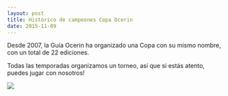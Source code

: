 ```yaml
---
layout: post
title: Histórico de campeones Copa Ocerin
date: 2015-11-09
---
```


Desde 2007, la Guía Ocerin ha organizado una Copa con su mismo nombre, con un total de 22 ediciones.

Todas las temporadas organizamos un torneo, así que si estás atento, puedes jugar con nosotros!

[![](http://www.guiaocerin.com/es/wp-content/uploads/sites/2/2015/11/Campeones-a-Julio-2018-2.png)](http://www.guiaocerin.com/es/wp-content/uploads/sites/2/2015/11/Campeones-a-Julio-2018-2.png)
